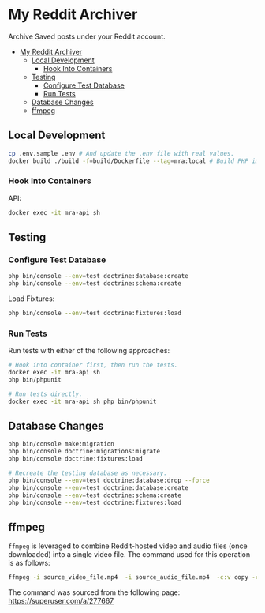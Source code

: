 # My Reddit Archiver

Archive Saved posts under your Reddit account.

- [My Reddit Archiver](#my-reddit-archiver)
  - [Local Development](#local-development)
    - [Hook Into Containers](#hook-into-containers)
  - [Testing](#testing)
    - [Configure Test Database](#configure-test-database)
    - [Run Tests](#run-tests)
  - [Database Changes](#database-changes)
  - [ffmpeg](#ffmpeg)

## Local Development

```bash
cp .env.sample .env # And update the .env file with real values.
docker build ./build -f=build/Dockerfile --tag=mra:local # Build PHP image.
```

### Hook Into Containers

API:

```bash
docker exec -it mra-api sh
```

## Testing

### Configure Test Database

```bash
php bin/console --env=test doctrine:database:create
php bin/console --env=test doctrine:schema:create
```

Load Fixtures:

```bash
php bin/console --env=test doctrine:fixtures:load
```

### Run Tests

Run tests with either of the following approaches:

```bash
# Hook into container first, then run the tests.
docker exec -it mra-api sh
php bin/phpunit

# Run tests directly.
docker exec -it mra-api sh php bin/phpunit
```

## Database Changes

```bash
php bin/console make:migration
php bin/console doctrine:migrations:migrate
php bin/console doctrine:fixtures:load

# Recreate the testing database as necessary.
php bin/console --env=test doctrine:database:drop --force
php bin/console --env=test doctrine:database:create
php bin/console --env=test doctrine:schema:create
php bin/console --env=test doctrine:fixtures:load
```

## ffmpeg

`ffmpeg` is leveraged to combine Reddit-hosted video and audio files (once downloaded) into a single video file. The command used for this operation is as follows:

```bash
ffmpeg -i source_video_file.mp4  -i source_audio_file.mp4  -c:v copy -c:a aac combined_output_file.mp4  -hide_banner -loglevel error
```

The command was sourced from the following page: <https://superuser.com/a/277667>
